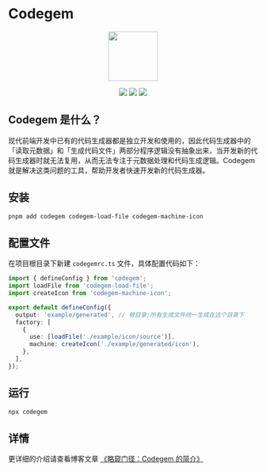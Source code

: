 # Codegem

<p align="center">
<img width="100" src="https://assets-phi.vercel.app/-/codegem/codegem-logo.png"/>
</P>

<p align="center">
 <img src="https://img.shields.io/badge/coverage-80%25-brightgreen">
 <img src="https://img.shields.io/badge/min%20size-1%20kb-blue">
 <img src="https://img.shields.io/npm/dt/codegem.svg?colorB=ff69b4">
 </p>

## Codegem 是什么？

现代前端开发中已有的代码生成器都是独立开发和使用的，因此代码生成器中的「读取元数据」和「生成代码文件」两部分程序逻辑没有抽象出来，当开发新的代码生成器时就无法复用，从而无法专注于元数据处理和代码生成逻辑。Codegem 就是解决这类问题的工具，帮助开发者快速开发新的代码生成器。

## 安装

```bash
pnpm add codegem codegem-load-file codegem-machine-icon
```

## 配置文件

在项目根目录下新建 `codegemrc.ts` 文件，具体配置代码如下：

```ts
import { defineConfig } from 'codegem';
import loadFile from 'codegem-load-file';
import createIcon from 'codegem-machine-icon';

export default defineConfig({
  output: 'example/generated', // 根目录;所有生成文件统一生成在这个目录下
  factory: [
    {
      use: [loadFile('./example/icon/source')],
      machine: createIcon('./example/generated/icon'),
    },
  ],
});
```

## 运行

```bash
npx codegem
```

## 详情

更详细的介绍请查看博客文章 [《略窥门径：Codegem 的简介》](https://one-word-phi.vercel.app/post/introduce_of_codegem)
